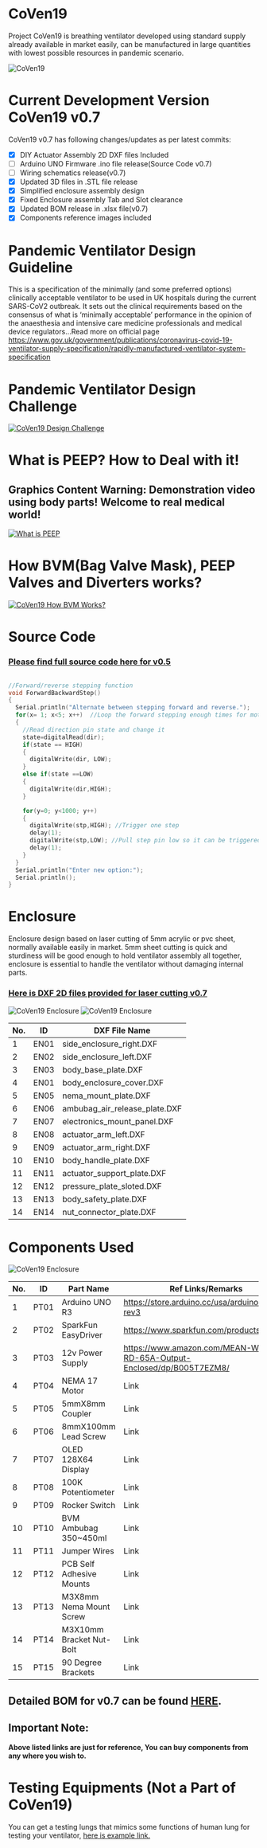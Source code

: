 # CoVen19
Project CoVen19 is breathing ventilator developed using standard supply already available in market easily, can be manufactured in large quantities with lowest possible resources in pandemic scenario.

![CoVen19](https://github.com/USGDEV/CoVen19/blob/master/CoVen19_v0.7/Images/CoVen19_render.png)

# Current Development Version CoVen19 v0.7
CoVen19 v0.7 has following changes/updates as per latest commits:
- [x] DIY Actuator Assembly 2D DXF files Included
- [ ] Arduino UNO Firmware .ino file release(Source Code v0.7)
- [ ] Wiring schematics release(v0.7)
- [x] Updated 3D files in .STL file release
- [x] Simplified enclosure assembly design
- [x] Fixed Enclosure assembly Tab and Slot clearance
- [x] Updated BOM release in .xlsx file(v0.7)
- [x] Components reference images included

# Pandemic Ventilator Design Guideline
This is a specification of the minimally (and some preferred options) clinically acceptable ventilator to be
used in UK hospitals during the current SARS-CoV2 outbreak. It sets out the clinical requirements based on the consensus of what is ‘minimally acceptable’ performance in the opinion of the anaesthesia and intensive care medicine professionals and medical device regulators...Read more on official page https://www.gov.uk/government/publications/coronavirus-covid-19-ventilator-supply-specification/rapidly-manufactured-ventilator-system-specification

# Pandemic Ventilator Design Challenge
[![CoVen19 Design Challenge](https://img.youtube.com/vi/7vLPefHYWpY/0.jpg)](https://www.youtube.com/watch?v=7vLPefHYWpY)


# What is PEEP? How to Deal with it!
## Graphics Content Warning: Demonstration video using body parts! Welcome to real medical world!
[![What is PEEP](https://img.youtube.com/vi/Gu4sChU9eBo/0.jpg)](https://www.youtube.com/watch?v=Gu4sChU9eBo)

# How BVM(Bag Valve Mask), PEEP Valves and Diverters works?

[![CoVen19 How BVM Works?](https://img.youtube.com/vi/Douv4EPk_jA/0.jpg)](https://www.youtube.com/embed/Douv4EPk_jA)

# Source Code
### [Please find full source code here for v0.5](https://github.com/USGDEV/CoVen19/tree/master/SOURCE/Arduino/CoVen19_release_v0.7)

```C++

//Forward/reverse stepping function
void ForwardBackwardStep()
{
  Serial.println("Alternate between stepping forward and reverse.");
  for(x= 1; x<5; x++)  //Loop the forward stepping enough times for motion to be visible
  {
    //Read direction pin state and change it
    state=digitalRead(dir);
    if(state == HIGH)
    {
      digitalWrite(dir, LOW);
    }
    else if(state ==LOW)
    {
      digitalWrite(dir,HIGH);
    }

    for(y=0; y<1000; y++)
    {
      digitalWrite(stp,HIGH); //Trigger one step
      delay(1);
      digitalWrite(stp,LOW); //Pull step pin low so it can be triggered again
      delay(1);
    }
  }
  Serial.println("Enter new option:");
  Serial.println();
}

```

# Enclosure
Enclosure design based on laser cutting of 5mm acrylic or pvc sheet, normally available easily in market. 5mm sheet cutting is quick and sturdiness will be good enough to hold ventilator assembly all together, enclosure is essential to handle the ventilator without damaging internal parts.

### [Here is DXF 2D files provided for laser cutting v0.7](https://github.com/USGDEV/CoVen19/tree/master/CoVen19_v0.7/DXF)
![CoVen19 Enclosure](https://github.com/USGDEV/CoVen19/blob/master/CoVen19_v0.7/Images/CoVen19_parts_v0.7.jpg)
![CoVen19 Enclosure](https://github.com/USGDEV/CoVen19/blob/master/CoVen19_v0.7/Images/CoVen19_enclosure_look.png)

No. | ID | DXF File Name
------------ | ------------- | -------------
1 | EN01 | side_enclosure_right.DXF
2 | EN02 | side_enclosure_left.DXF
3 | EN03 | body_base_plate.DXF
4 | EN01 | body_enclosure_cover.DXF
5 | EN05 | nema_mount_plate.DXF
6 | EN06 | ambubag_air_release_plate.DXF
7 | EN07 | electronics_mount_panel.DXF
8 | EN08 | actuator_arm_left.DXF
9 | EN09 | actuator_arm_right.DXF
10 | EN10 | body_handle_plate.DXF
11 | EN11 | actuator_support_plate.DXF
12 | EN12 | pressure_plate_sloted.DXF
13 | EN13 | body_safety_plate.DXF
14 | EN14 | nut_connector_plate.DXF
    
# Components Used

![CoVen19 Enclosure](https://github.com/USGDEV/CoVen19/blob/master/CoVen19_v0.7/Images/CoVen19_parts_v0.7.jpg)

No. | ID | Part Name | Ref Links/Remarks
------------ | ------------ | ------------- | -------------
1 | PT01 | Arduino UNO R3 | https://store.arduino.cc/usa/arduino-uno-rev3
2 | PT02 | SparkFun EasyDriver | https://www.sparkfun.com/products/12779
3 | PT03 | 12v Power Supply | https://www.amazon.com/MEAN-WELL-RD-65A-Output-Enclosed/dp/B005T7EZM8/
4 | PT04 | NEMA 17 Motor | Link
5 | PT05 | 5mmX8mm Coupler | Link
6 | PT06 | 8mmX100mm Lead Screw | Link
7 | PT07 | OLED 128X64 Display | Link
8 | PT08 | 100K Potentiometer | Link
9 | PT09 | Rocker Switch | Link
10 | PT10 | BVM Ambubag 350~450ml | Link
11 | PT11 | Jumper Wires | Link
12 | PT12 | PCB Self Adhesive Mounts | Link
13 | PT13 | M3X8mm Nema Mount Screw | Link
14 | PT14 | M3X10mm Bracket Nut-Bolt | Link
15 | PT15 | 90 Degree Brackets | Link

## Detailed BOM for v0.7 can be found [HERE](https://github.com/USGDEV/CoVen19/blob/master/CoVen19_v0.7/BOM/CoVen19_BOM_v0.7_r1.xlsx).

## Important Note:
**Above listed links are just for reference, You can buy components from any where you wish to.**

# Testing Equipments (Not a Part of CoVen19)
You can get a testing lungs that mimics some functions of human lung for testing your ventilator, [here is example link.](https://www.amazon.com/gp/product/B0767RBQ1H)





